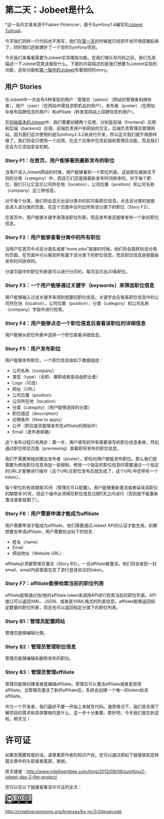 # 第二天：Jobeet是什么 #

*这一系列文章来源于Fabien Potencier，基于Symfony1.4编写的[Jobeet Tutirual](http://symfony.com/legacy/doc/jobeet?orm=Doctrine)。

今天我们同样一行代码也不用写，我们在[第一天](https://github.com/happen-zhang/symfony2-jobeet-tutorial/blob/master/chapter-01/chapter-01.md)的时候就已经把开发环境搭建起来了，同时我们还新建好了一个空的Symfony项目。

今天我们来看看需要为Jobeet实现哪些功能。在我们埋头写代码之前，我们先来描述一下Jobeet究竟该做些什么。下面的内容描述的是我们想要为Jobeet实现的功能，这些功能和[第一版中的Jobeet](http://symfony.com/legacy/doc/jobeet?orm=Doctrine)有着相同的story。

## 用户 Stories ##

在Jobeet中一共会有4种类型的用户：管理员（admin）（网站的管理者和拥有者），用户（user）（在网站中需找求职机会的用户），发布者（poster）（在网站中发布招聘信息的用户）和affiliate（转发其网站上招聘信息的用户）。

在[初始版本的Jobeet](http://symfony.com/legacy/doc/jobeet?orm=Doctrine)中，我们需要创建两个应用，分别是前端（frontend）应用和后端（backend）应用。前端负责用户和网站的交互，后端负责管理员管理网站。因为我们这次使用的是Symfony2.3.2来进行开发，所以这次我们就不再那样做了。我们将会只使用一个应用，在这个应用中包含前端和管理员功能，而且我们还会为它添加安全机制。

### Story F1：在首页，用户能够看到最新发布的职位 ###

当用户进入Jobeet网站的时候，用户能够看到一个职位列表。这些职位被放在不同的分类（category）中，而且它们还是按最新发布时间排序的。对于每个职位，我们只让它显示公司所在地（location），公司位置（position）和公司名称（company）这三种信息。

对于每个分类，我们将会显示出该分类中的前10条职位信息。点击该分类的链接会进入该分类的页面，在这个页面中会列出所有该分类下的职位（Story F2）。

在首页中，用户能够关键字来筛选职位列表，而且发布者还能够发布一个新的职位信息。

### Story F2：用户能够查看分类中的所有职位 ###

当用户在首页中点击分类名或者“more jobs”链接的时候，他们将会跳转到该分类的页面，在页面中可以看到所有属于该分类下的职位信息，而且职位信息是按最新发布时间排序的。

分类页面中的职位列表是可以进行分页的，每页显示出20条职位。

### Story F3：一个用户能够通过关键字（keywords）来筛选职位信息 ###

用户能够输入过滤关键字来得到想要的职位信息。关键字会在每条职位信息中的公司所在地（location），公司位置（position），分类（category）和公司名称（company）字段中进行检索。

### Story F4：用户能够点击一个职位信息后查看该职位的详细信息 ###

用户能够从职位列表中选择一个职位查看详细信息。

### Story F5：用户发布职位 ###

用户能够发布职位，一个职位信息由如下数据组成：

* 公司名称（company）
* 类型（type）（全职、兼职或者是自由职业者）
* Logo（可选）
* 网址（URL）
* 公司位置（position）
* 公司所在地（location）
* 分类（categoty）（用户能够选择的分类）
* 职位描述（description）
* 应聘条件（How to apply）
* 公开（职位是否能够发布在affiliate的网站中）
* Email（发布者邮箱）

这个发布过程只有两步：第一步，用户填写好所有需要填写的职位信息表单，然后通过职位预览页面（previewing）查看即将发布的职位信息。

我们不需要单独创建出发布者（poster），即任何用户都能发布职位。那么我们就需要为修改职位信息添加一些限制，修改一个指定的职位信息时需要通过一个指定的URL才能够进行操作（这个URL在职位发布后就生成了，这个URL中还带有一个token）。

每个职位的有效期是30天（管理员可以配置）。用户能够重新激活或者延续该职位的期限多30天，但这个操作必须得在职位信息过期5天之内进行（否则就不能重新激活或者延期了）。

### Story F6：用户需要申请才能成为affiliate ###

用户需要申请才能成为affiliate，他们需要通过Jobeet API的认证才能生效。如果想要去申请affiliate，用户需要给出如下的信息：

* 姓名（name）
* Email
* 网站地址（Website URL）

affiliate必须被管理员激活（Story B3）。一旦affiliate被激活，他们将会收到一封email，email内容里面包含了进行登录验证的token。

### Story F7：affiliate能够检索当前的职位列表 ###

affiliate能够通过他/她的affiliate token来调用API进行检索当前的职位列表。API接口可以返回XML、JSON、或者是YAML格式的列表信息。affiliate能够返回指定数量的职位列表，而且也可以返回指定分类下的职位列表。

### Story B1：管理员配置网站 ###

管理员能够编辑分类。

### Story B2：管理员管理职位信息 ###

管理员能够编辑和删除发布的职位。

### Story B3：管理员管理affiliate ###

管理员能够创建或者是编辑affiliate。管理员可以激活affiliate或者是禁用affiliate。当管理员激活了新的affiliate后，系统会创建一个唯一的token给该affiliate。

作为一个开发者，我们最好不要一开始上来就写代码。通常情况下，我们首先得了解项目的需求和具体要做的是什么，这一步十分重要。那好吧，今天我们就先到这啦，明天见！

# 许可证 #

如果您需要转载的话，请尊重原作者的知识产权，您可以通过把如下链接放到您转载文章中的头部或者尾部，谢谢。

原文链接：<http://www.intelligentbee.com/blog/2013/08/08/symfony2-jobeet-day-2-the-project/>

您可以在以下链接查看该许可证的全文：

![](../imgs/license.png)

<http://creativecommons.org/licenses/by-nc/3.0/legalcode>
